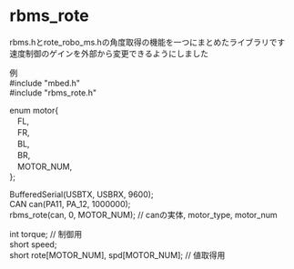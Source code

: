 # rbms_rote
rbms.hとrote_robo_ms.hの角度取得の機能を一つにまとめたライブラリです  
速度制御のゲインを外部から変更できるようにしました  

例  
#include "mbed.h"  
#include "rbms_rote.h"  

enum motor{  
　FL,  
　FR,  
　BL,  
　BR,  
　MOTOR_NUM,  
};  
  
BufferedSerial(USBTX, USBRX, 9600);  
CAN can(PA11, PA_12, 1000000);  
rbms_rote(can, 0, MOTOR_NUM); // canの実体, motor_type, motor_num  
  
int torque; // 制御用  
short speed;  
short rote[MOTOR_NUM], spd[MOTOR_NUM]; // 値取得用  

